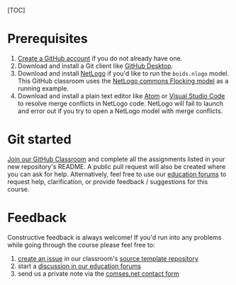 [TOC]

# Prerequisites

1. [Create a GitHub account](https://github.com/join) if you do not already have one.
2. Download and install a Git client like [GitHub Desktop](https://desktop.github.com/).
3. Download and install [NetLogo](https://ccl.northwestern.edu/netlogo/download.shtml) if you'd like to run the `boids.nlogo` model. This GitHub classroom uses the [NetLogo commons Flocking model](https://ccl.northwestern.edu/netlogo/models/Flocking) as a running example.
4. Download and install a plain text editor like [Atom](https://atom.io/) or [Visual Studio Code](https://code.visualstudio.com/) to resolve merge conflicts in NetLogo code. NetLogo will fail to launch and error out if you try to open a NetLogo model with merge conflicts.

# Git started

[Join our GitHub Classroom](https://classroom.github.com/a/bLyjPEf6) and complete all the assignments listed in your new repository's README. A public pull request will also be created where you can ask for help. Alternatively, feel free to use our [education forums](https://forum.comses.net/c/education) to request help, clarification, or provide feedback / suggestions for this course.

# Feedback

Constructive feedback is always welcome! If you'd run into any problems while going through the course please feel free to:

1. [create an issue](https://github.com/comses-education/github-starter-course/issues/new) in our classroom's [source template repository](https://github.com/comses-education/github-starter-course/)
2. start a [discussion in our education forums](https://forum.comses.net/c/education/28)
3. send us a private note via the [comses.net contact form](https://comses.net/about/contact/)
